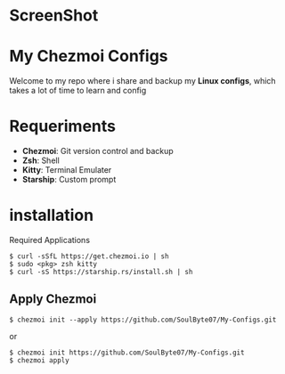 # ScreenShot

# My Chezmoi Configs

Welcome to my repo where i share and backup my **Linux configs**, which takes a lot of time to learn and config

# Requeriments

- **Chezmoi**: Git version control and backup
- **Zsh**: Shell
- **Kitty**: Terminal Emulater
- **Starship**: Custom prompt

# installation

Required Applications

```
$ curl -sSfL https://get.chezmoi.io | sh
$ sudo <pkg> zsh kitty
$ curl -sS https://starship.rs/install.sh | sh
```

## Apply Chezmoi

```
$ chezmoi init --apply https://github.com/SoulByte07/My-Configs.git
```

or

```
$ chezmoi init https://github.com/SoulByte07/My-Configs.git
$ chezmoi apply
```
